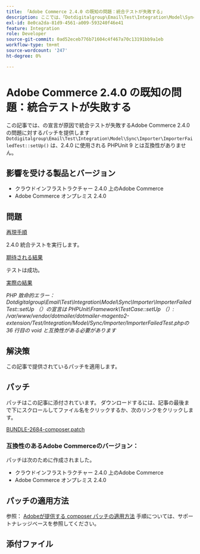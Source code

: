 ```yaml
---
title: 「Adobe Commerce 2.4.0 の既知の問題：統合テストが失敗する」
description: ここでは、「Dotdigitalgroup\Email\Test\Integration\Model\Sync\Importer\ImporterFailedTest::setUp （）」の宣言が 2.4.0 で使用される PHPUnit 9 と互換性がないので、統合テストが失敗するAdobe Commerce 2.4.0 の問題に対するパッチを説明します。
exl-id: 8e0ca2da-81d9-4561-a009-593240f46e41
feature: Integration
role: Developer
source-git-commit: 0ad52eceb776b71604c4f467a70c13191bb9a1eb
workflow-type: tm+mt
source-wordcount: '247'
ht-degree: 0%

---
```


# Adobe Commerce 2.4.0 の既知の問題：統合テストが失敗する

この記事では、の宣言が原因で統合テストが失敗するAdobe Commerce 2.4.0 の問題に対するパッチを提供します `Dotdigitalgroup\Email\Test\Integration\Model\Sync\Importer\ImporterFailedTest::setUp()` は、2.4.0 に使用される PHPUnit 9 とは互換性がありません。

## 影響を受ける製品とバージョン

* クラウドインフラストラクチャー 2.4.0 上のAdobe Commerce
* Adobe Commerce オンプレミス 2.4.0

## 問題

<u>再現手順</u>

2.4.0 統合テストを実行します。

<u>期待される結果</u>

テストは成功。

<u>実際の結果</u>

*PHP 致命的エラー：Dotdigitalgroup\\Email\\Test\\Integration\\Model\\Sync\\Importer\\ImporterFailedTest::setUp （）の宣言は PHPUnit\\Framework\\TestCase::setUp （）: /var/www/vendor/dotmailer/dotmailer-magento2-extension/Test/Integration/Model/Sync/Importer/ImporterFailedTest.phpの 36 行目の void と互換性がある必要があります*

## 解決策

この記事で提供されているパッチを適用します。

## パッチ

パッチはこの記事に添付されています。 ダウンロードするには、記事の最後まで下にスクロールしてファイル名をクリックするか、次のリンクをクリックします。

[BUNDLE-2684-composer.patch](assets/BUNDLE-2684-composer.patch.zip)

### 互換性のあるAdobe Commerceのバージョン：

パッチは次のために作成されました。

* クラウドインフラストラクチャー 2.4.0 上のAdobe Commerce
* Adobe Commerce オンプレミス 2.4.0

## パッチの適用方法

参照： [Adobeが提供する composer パッチの適用方法](/help/how-to/general/how-to-apply-a-composer-patch-provided-by-magento.md) 手順については、サポートナレッジベースを参照してください。

## 添付ファイル
